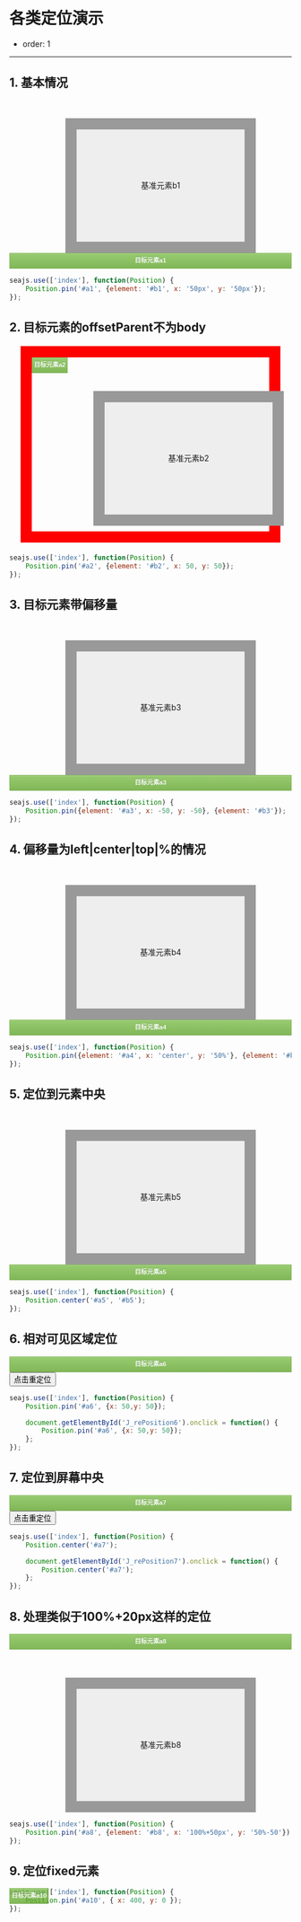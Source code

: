 # 各类定位演示

- order: 1

---

<style>
.elem1 {
    z-index: 99;
    background-color: #7FBF4D;
    background-image: -webkit-gradient(linear, left top, left bottom, from(#7FBF4D), to(#63A62F));
    background-image: -webkit-linear-gradient(top, #7FBF4D, #63A62F);
    background-image: -moz-linear-gradient(top, #7FBF4D, #63A62F);
    background-image: -ms-linear-gradient(top, #7FBF4D, #63A62F);
    background-image: -o-linear-gradient(top, #7FBF4D, #63A62F);
    background-image: linear-gradient(top, #7FBF4D, #63A62F);
    border: 1px solid #63A62F;
    border-bottom: 1px solid #5B992B;
    box-shadow: inset 0 1px 0 0 #96CA6D;
    color: white;
    font: bold 11px "Lucida Grande", "Lucida Sans Unicode", "Lucida Sans", Geneva, Verdana, sans-serif;
    line-height: 1;
    padding: 7px 3px 8px;
    text-align: center;
    text-shadow: 0 -1px 0 #4C9021;
    opacity: 0.8;
}
.elem2 {
    border:20px solid #999;
    background-color:#eee;
    width:300px;
    height:200px;
    margin:50px 0 0 100px;
    line-height:200px;
    text-align:center;
}
</style>

## 1. 基本情况

<div class="cell">
    <div id="b1" class="elem2">基准元素b1</div>
    <div id="a1" class="elem1">目标元素a1</div>
</div>

````javascript
seajs.use(['index'], function(Position) {
    Position.pin('#a1', {element: '#b1', x: '50px', y: '50px'});
});
````

## 2. 目标元素的offsetParent不为body

<div class="cell">
    <div style="position:relative;margin:20px;border:20px red solid;padding:10px;">
        <div id="a2" style="position:absolute;top:0;left:0;" class="elem1">目标元素a2</div>
        <div id="b2" class="elem2">基准元素b2</div>
    </div>
</div>

````javascript
seajs.use(['index'], function(Position) {
    Position.pin('#a2', {element: '#b2', x: 50, y: 50});
});
````


## 3. 目标元素带偏移量 

<div class="cell">
    <div id="b3" class="elem2">基准元素b3</div>    
    <div id="a3" class="elem1">目标元素a3</div>
</div>

````javascript
seajs.use(['index'], function(Position) {
    Position.pin({element: '#a3', x: -50, y: -50}, {element: '#b3'});
});
````


## 4. 偏移量为left|center|top|%的情况

<div class="cell">
    <div id="b4" class="elem2">基准元素b4</div>
    <div id="a4" class="elem1">目标元素a4</div>
</div>

````javascript
seajs.use(['index'], function(Position) {
    Position.pin({element: '#a4', x: 'center', y: '50%'}, {element: '#b4', x: '100%', y: '50%'});
});
````


## 5. 定位到元素中央 

<div class="cell">
    <div id="b5" class="elem2">基准元素b5</div>    
    <div id="a5" class="elem1">目标元素a5</div>
</div>

````javascript
seajs.use(['index'], function(Position) {
    Position.center('#a5', '#b5');
});
````


## 6. 相对可见区域定位 

<div class="cell">
    <div id="a6" class="elem1">目标元素a6</div>
    <input type="button" id="J_rePosition6" value="点击重定位">
</div>

````javascript
seajs.use(['index'], function(Position) {
    Position.pin('#a6', {x: 50,y: 50});

    document.getElementById('J_rePosition6').onclick = function() {
        Position.pin('#a6', {x: 50,y: 50});
    };
});
````


## 7. 定位到屏幕中央 

<div class="cell">
    <div id="a7" class="elem1">目标元素a7</div>
    <input type="button" id="J_rePosition7" value="点击重定位">
</div>

````javascript
seajs.use(['index'], function(Position) {
    Position.center('#a7');

    document.getElementById('J_rePosition7').onclick = function() {
        Position.center('#a7');
    };
});
````


## 8. 处理类似于100%+20px这样的定位 

<div class="cell">
    <div id="a8" class="elem1">目标元素a8</div>
    <div id="b8" class="elem2">基准元素b8</div>
</div>

````javascript
seajs.use(['index'], function(Position) {
    Position.pin('#a8', {element: '#b8', x: '100%+50px', y: '50%-50'});
});
````


## 9. 定位fixed元素 

<div class="cell">
    <div id="a10" class="elem1" style="position:fixed;">目标元素a10</div>
</div>

````javascript
seajs.use(['index'], function(Position) {
    Position.pin('#a10', { x: 400, y: 0 });
});
````
